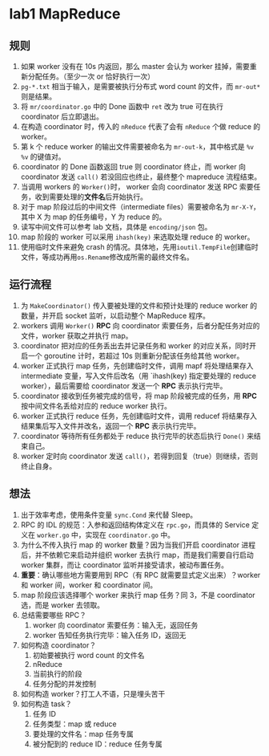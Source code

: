 # lab1 MapReduce

## 规则

1. 如果 worker 没有在 10s 内返回，那么 master 会认为 worker 挂掉，需要重新分配任务。（至少一次 or 恰好执行一次）
2. `pg-*.txt` 相当于输入，是需要被执行分布式 word count 的文件，而 `mr-out*` 则是结果。
3. 将 `mr/coordinator.go` 中的 Done 函数中 `ret` 改为 true 可在执行 coordinator 后立即退出。
4. 在构造 coordinator 时，传入的 `nReduce` 代表了会有 `nReduce` 个做 reduce 的 worker。
5. 第 k 个 reduce worker 的输出文件需要被命名为 `mr-out-k`，其中格式是 `%v %v` 的键值对。
6. coordinator 的 Done 函数返回 true 则 coordinator 终止，而 worker 向 coordinator 发送 `call()` 若没回应也终止，最终整个 mapreduce 流程结束。
7. 当调用 workers 的 `Worker()`时， worker 会向 coordinator 发送 RPC 索要任务，收到需要处理的**文件名**后开始执行。
8. 对于 map 阶段过后的中间文件（intermediate files）需要被命名为 `mr-X-Y`，其中 X 为 map 的任务编号，Y 为 reduce 的。
9. 读写中间文件可以参考 lab 文档，具体是 `encoding/json` 包。
10. map 阶段的 worker 可以采用 `ihash(key)` 来选取处理 reduce 的 worker。
11. 使用临时文件来避免 crash 的情况。具体地，先用`ioutil.TempFile`创建临时文件，等成功再用`os.Rename`修改成所需的最终文件名。

## 运行流程

1. 为 `MakeCoordinator()` 传入要被处理的文件和预计处理的 reduce worker 的数量，并开启 socket 监听，以启动整个 MapReduce 程序。
2. workers 调用 `Worker()` **RPC** 向 coordinator 索要任务，后者分配任务对应的文件，worker 获取之并执行 map。
3. coordinator 把对应的任务丢出去并记录任务和 worker 的对应关系，同时开启一个 goroutine 计时，若超过 10s 则重新分配该任务给其他 worker。
4. worker 正式执行 map 任务，先创建临时文件，调用 mapf 将处理结果存入 intermediate 变量，写入文件后改名（用 `ihash(key) 指定要处理的 reduce worker），最后需要给 coordinator 发送一个 **RPC** 表示执行完毕。
5. coordinator 接收到任务被完成的信号，将 map 阶段被完成的任务，用 **RPC** 按中间文件名丢给对应的 reduce worker 执行。
6. worker 正式执行 reduce 任务，先创建临时文件，调用 reducef 将结果存入结果集后写入文件并改名，返回一个 **RPC** 表示执行完毕。
7. coordinator 等待所有任务都处于 reduce 执行完毕的状态后执行 `Done()` 来结束自己。
8. worker 定时向 coordinator 发送 `call()`，若得到回复（true）则继续，否则终止自身。

## 想法

1. 出于效率考虑，使用条件变量 `sync.Cond` 来代替 Sleep。 
2. RPC 的 IDL 的规范：入参和返回结构体定义在 `rpc.go`，而具体的 Service 定义在 `worker.go` 中，实现在 `coordinator.go` 中。
3. 为什么不传入执行 map 的 worker 数量？因为当我们开启 coordinator 进程后，并不依赖它来启动并组织 worker 去执行 map，而是我们需要自行启动 worker 集群，而让 coordinator 监听并接受请求，被动布置任务。
4. **重要**：确认哪些地方需要用到 RPC（有 RPC 就需要显式定义出来）？worker 和 worker 间，worker 和 coordinator 间。
5. map 阶段应该选择哪个 worker 来执行 map 任务？同 3，不是 coordinator 选，而是 worker 去领取。
6. 总结需要哪些 RPC？
   1. worker 向 coordinator 索要任务：输入无，返回任务
   2. worker 告知任务执行完毕：输入任务 ID，返回无
7. 如何构造 coordinator？
   1. 初始要被执行 word count 的文件名
   2. nReduce
   3. 当前执行的阶段
   4. 任务分配的并发控制
8. 如何构造 worker？打工人不语，只是埋头苦干
9. 如何构造 task？
   1. 任务 ID
   2. 任务类型：map 或 reduce
   3. 要处理的文件名：map 任务专属
   4. 被分配到的 reduce ID：reduce 任务专属